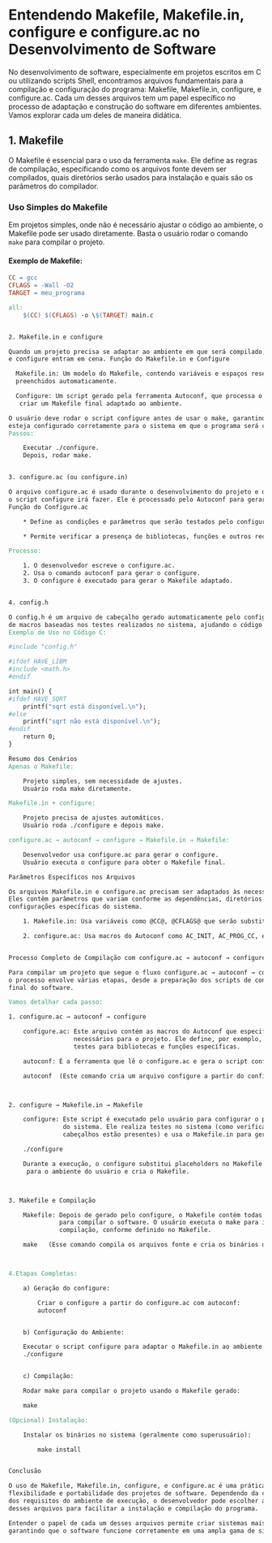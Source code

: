  # Entendendo Makefile, Makefile.in, configure e configure.ac no Desenvolvimento de Software

No desenvolvimento de software, especialmente em projetos escritos em C ou utilizando scripts Shell,
encontramos arquivos fundamentais para a compilação e configuração do programa: Makefile, Makefile.in,
configure, e configure.ac. Cada um desses arquivos tem um papel específico no processo de adaptação e
construção do software em diferentes ambientes. Vamos explorar cada um deles de maneira didática.

## 1. Makefile

O Makefile é essencial para o uso da ferramenta `make`. Ele define as regras de compilação, especificando
como os arquivos fonte devem ser compilados, quais diretórios serão usados para instalação e quais são os
parâmetros do compilador.

### Uso Simples do Makefile

Em projetos simples, onde não é necessário ajustar o código ao ambiente, o Makefile pode ser usado 
diretamente. Basta o usuário rodar o comando `make` para compilar o projeto.

#### Exemplo de Makefile:

```makefile
CC = gcc
CFLAGS = -Wall -O2
TARGET = meu_programa

all:
    $(CC) $(CFLAGS) -o \$(TARGET) main.c


2. Makefile.in e configure

Quando um projeto precisa se adaptar ao ambiente em que será compilado, os arquivos Makefile.in
e configure entram em cena. Função do Makefile.in e Configure

  Makefile.in: Um modelo do Makefile, contendo variáveis e espaços reservados que serão
  preenchidos automaticamente.

  Configure: Um script gerado pela ferramenta Autoconf, que processa o Makefile.in para
   criar um Makefile final adaptado ao ambiente.

O usuário deve rodar o script configure antes de usar o make, garantindo que o Makefile gerado
esteja configurado corretamente para o sistema em que o programa será compilado.
Passos:

    Executar ./configure.
    Depois, rodar make.


3. configure.ac (ou configure.in)

O arquivo configure.ac é usado durante o desenvolvimento do projeto e define as verificações que
o script configure irá fazer. Ele é processado pelo Autoconf para gerar o script configure.
Função do Configure.ac

    * Define as condições e parâmetros que serão testados pelo configure.

    * Permite verificar a presença de bibliotecas, funções e outros recursos necessários.

Processo:

    1. O desenvolvedor escreve o configure.ac.
    2. Usa o comando autoconf para gerar o configure.
    3. O configure é executado para gerar o Makefile adaptado.


4. config.h

O config.h é um arquivo de cabeçalho gerado automaticamente pelo configure. Ele contém definições
de macros baseadas nos testes realizados no sistema, ajudando o código a se adaptar ao ambiente.
Exemplo de Uso no Código C:

#include "config.h"

#ifdef HAVE_LIBM
#include <math.h>
#endif

int main() {
#ifdef HAVE_SQRT
    printf("sqrt está disponível.\n");
#else
    printf("sqrt não está disponível.\n");
#endif
    return 0;
}

Resumo dos Cenários
Apenas o Makefile:

    Projeto simples, sem necessidade de ajustes.
    Usuário roda make diretamente.

Makefile.in + configure:

    Projeto precisa de ajustes automáticos.
    Usuário roda ./configure e depois make.

configure.ac → autoconf → configure → Makefile.in → Makefile:

    Desenvolvedor usa configure.ac para gerar o configure.
    Usuário executa o configure para obter o Makefile final.

Parâmetros Específicos nos Arquivos

Os arquivos Makefile.in e configure.ac precisam ser adaptados às necessidades de cada projeto. 
Eles contêm parâmetros que variam conforme as dependências, diretórios de instalação e
configurações específicas do sistema.

    1. Makefile.in: Usa variáveis como @CC@, @CFLAGS@ que serão substituídas pelo configure.

    2. configure.ac: Usa macros do Autoconf como AC_INIT, AC_PROG_CC, entre outras.


Processo Completo de Compilação com configure.ac → autoconf → configure → Makefile.in → Makefile

Para compilar um projeto que segue o fluxo configure.ac → autoconf → configure → Makefile.in → Makefile,
o processo envolve várias etapas, desde a preparação dos scripts de configuração até a compilação
final do software. 

Vamos detalhar cada passo:

1. configure.ac → autoconf → configure

    configure.ac: Este arquivo contém as macros do Autoconf que especificam os testes e configurações
                  necessários para o projeto. Ele define, por exemplo, o nome do pacote, versão, e os
                  testes para bibliotecas e funções específicas.

    autoconf: É a ferramenta que lê o configure.ac e gera o script configure. O comando é:

    autoconf  (Este comando cria um arquivo configure a partir do configure.ac.)



2. configure → Makefile.in → Makefile

    configure: Este script é executado pelo usuário para configurar o projeto de acordo com o ambiente
               do sistema. Ele realiza testes no sistema (como verificar se certas bibliotecas ou
               cabeçalhos estão presentes) e usa o Makefile.in para gerar o Makefile final. O comando é:

    ./configure

    Durante a execução, o configure substitui placeholders no Makefile.in com os valores apropriados
     para o ambiente do usuário e cria o Makefile.



3. Makefile e Compilação

    Makefile: Depois de gerado pelo configure, o Makefile contém todas as instruções necessárias
              para compilar o software. O usuário executa o make para iniciar o processo de 
              compilação, conforme definido no Makefile.

    make   (Esse comando compila os arquivos fonte e cria os binários do programa.)



4.Etapas Completas:

    a) Geração do configure:

        Criar o configure a partir do configure.ac com autoconf:
        autoconf


    b) Configuração do Ambiente:

    Executar o script configure para adaptar o Makefile.in ao ambiente:
    ./configure


    c) Compilação:

    Rodar make para compilar o projeto usando o Makefile gerado:

    make

(Opcional) Instalação:

    Instalar os binários no sistema (geralmente como superusuário):

        make install


Conclusão

O uso de Makefile, Makefile.in, configure, e configure.ac é uma prática que garante a
flexibilidade e portabilidade dos projetos de software. Dependendo da complexidade e 
dos requisitos do ambiente de execução, o desenvolvedor pode escolher a melhor combinação
desses arquivos para facilitar a instalação e compilação do programa.

Entender o papel de cada um desses arquivos permite criar sistemas mais robustos e adaptáveis,
garantindo que o software funcione corretamente em uma ampla gama de sistemas e ambientes.
